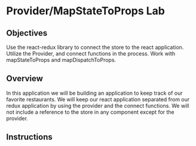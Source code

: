 # Provider/MapStateToProps Lab

## Objectives
Use the react-redux library to connect the store to the react application.  
Utilize the Provider, and connect functions in the process.  Work with mapStateToProps and mapDispatchToProps.

## Overview

In this application we will be building an application to keep track of our favorite restaurants.  We will keep our react application separated from our redux application by using the provider and the connect functions.  We will not include a reference to the store in any component except for the provider.  

## Instructions
